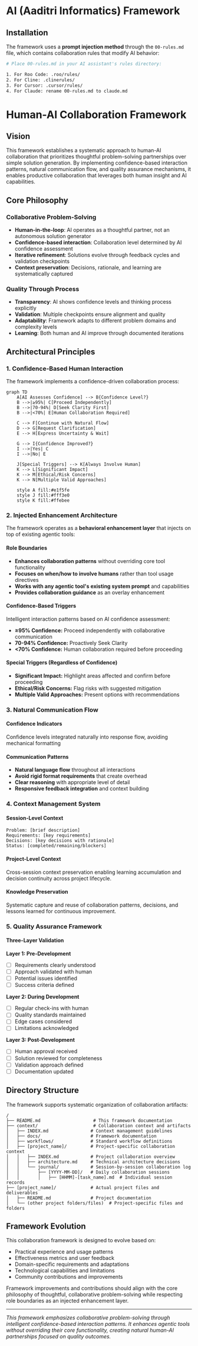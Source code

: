 # AI (Aaditri Informatics) Framework

## Installation

The framework uses a **prompt injection method** through the `00-rules.md` file, which contains collaboration rules that modify AI behavior:

```bash
# Place 00-rules.md in your AI assistant's rules directory:

1. For Roo Code: .roo/rules/
2. For Cline: .clinerules/
3. For Cursor: .cursor/rules/
4. For Claude: rename 00-rules.md to claude.md
```

# Human-AI Collaboration Framework

## Vision

This framework establishes a systematic approach to human-AI collaboration that prioritizes thoughtful problem-solving partnerships over simple solution generation. By implementing confidence-based interaction patterns, natural communication flow, and quality assurance mechanisms, it enables productive collaboration that leverages both human insight and AI capabilities.

## Core Philosophy

### Collaborative Problem-Solving
- **Human-in-the-loop**: AI operates as a thoughtful partner, not an autonomous solution generator
- **Confidence-based interaction**: Collaboration level determined by AI confidence assessment
- **Iterative refinement**: Solutions evolve through feedback cycles and validation checkpoints
- **Context preservation**: Decisions, rationale, and learning are systematically captured

### Quality Through Process
- **Transparency**: AI shows confidence levels and thinking process explicitly
- **Validation**: Multiple checkpoints ensure alignment and quality
- **Adaptability**: Framework adapts to different problem domains and complexity levels
- **Learning**: Both human and AI improve through documented iterations

## Architectural Principles

### 1. Confidence-Based Human Interaction

The framework implements a confidence-driven collaboration process:

```mermaid
graph TD
    A[AI Assesses Confidence] --> B{Confidence Level?}
    B -->|≥95%| C[Proceed Independently]
    B -->|70-94%| D[Seek Clarity First]
    B -->|<70%| E[Human Collaboration Required]
    
    C --> F[Continue with Natural Flow]
    D --> G[Request Clarification]
    E --> H[Express Uncertainty & Wait]
    
    G --> I{Confidence Improved?}
    I -->|Yes| C
    I -->|No| E
    
    J[Special Triggers] --> K[Always Involve Human]
    K --> L[Significant Impact]
    K --> M[Ethical/Risk Concerns]
    K --> N[Multiple Valid Approaches]
    
    style A fill:#e1f5fe
    style J fill:#fff3e0
    style K fill:#ffebee
```

### 2. Injected Enhancement Architecture

The framework operates as a **behavioral enhancement layer** that injects on top of existing agentic tools:

#### Role Boundaries
- **Enhances collaboration patterns** without overriding core tool functionality
- **Focuses on when/how to involve humans** rather than tool usage directives
- **Works with any agentic tool's existing system prompt** and capabilities
- **Provides collaboration guidance** as an overlay enhancement

#### Confidence-Based Triggers

Intelligent interaction patterns based on AI confidence assessment:
- **≥95% Confidence:** Proceed independently with collaborative communication
- **70-94% Confidence:** Proactively Seek Clarity
- **<70% Confidence:** Human collaboration required before proceeding

#### Special Triggers (Regardless of Confidence)
- **Significant Impact:** Highlight areas affected and confirm before proceeding
- **Ethical/Risk Concerns:** Flag risks with suggested mitigation
- **Multiple Valid Approaches:** Present options with recommendations

### 3. Natural Communication Flow

#### Confidence Indicators
Confidence levels integrated naturally into response flow, avoiding mechanical formatting

#### Communication Patterns
- **Natural language flow** throughout all interactions
- **Avoid rigid format requirements** that create overhead
- **Clear reasoning** with appropriate level of detail
- **Responsive feedback integration** and context building

### 4. Context Management System

#### Session-Level Context
```
Problem: [brief description]
Requirements: [key requirements]
Decisions: [key decisions with rationale]
Status: [completed/remaining/blockers]
```

#### Project-Level Context
Cross-session context preservation enabling learning accumulation and decision continuity across project lifecycle.

#### Knowledge Preservation
Systematic capture and reuse of collaboration patterns, decisions, and lessons learned for continuous improvement.

### 5. Quality Assurance Framework

#### Three-Layer Validation

**Layer 1: Pre-Development**
- [ ] Requirements clearly understood
- [ ] Approach validated with human
- [ ] Potential issues identified
- [ ] Success criteria defined

**Layer 2: During Development**
- [ ] Regular check-ins with human
- [ ] Quality standards maintained
- [ ] Edge cases considered
- [ ] Limitations acknowledged

**Layer 3: Post-Development**
- [ ] Human approval received
- [ ] Solution reviewed for completeness
- [ ] Validation approach defined
- [ ] Documentation updated

## Directory Structure

The framework supports systematic organization of collaboration artifacts:

```
/
├── README.md                    # This framework documentation
├── context/                     # Collaboration context and artifacts
│   ├── INDEX.md                # Context management guidelines
│   ├── docs/                   # Framework documentation
│   ├── workflows/              # Standard workflow definitions
│   ├── [project_name]/         # Project-specific collaboration context
│   │   ├── INDEX.md            # Project collaboration overview
│   │   ├── architecture.md     # Technical architecture decisions
│   │   └── journal/            # Session-by-session collaboration log
│   │       ├── [YYYY-MM-DD]/   # Daily collaboration sessions
│   │       │   ├── [HHMM]-[task_name].md  # Individual session records
├── [project_name]/             # Actual project files and deliverables
│   ├── README.md               # Project documentation
│   └── (other project folders/files)  # Project-specific files and folders
```

## Framework Evolution

This collaboration framework is designed to evolve based on:
- Practical experience and usage patterns
- Effectiveness metrics and user feedback
- Domain-specific requirements and adaptations
- Technological capabilities and limitations
- Community contributions and improvements

Framework improvements and contributions should align with the core philosophy of thoughtful, collaborative problem-solving while respecting role boundaries as an injected enhancement layer.

---

*This framework emphasizes collaborative problem-solving through intelligent confidence-based interaction patterns. It enhances agentic tools without overriding their core functionality, creating natural human-AI partnerships focused on quality outcomes.*
